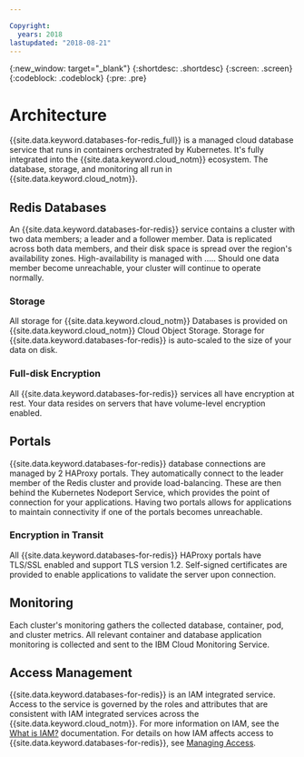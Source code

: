 ```yaml
---

Copyright:
  years: 2018
lastupdated: "2018-08-21"
---
```


{:new_window: target="_blank"}
{:shortdesc: .shortdesc}
{:screen: .screen}
{:codeblock: .codeblock}
{:pre: .pre}

# Architecture

{{site.data.keyword.databases-for-redis_full}} is a managed cloud database service that runs in containers orchestrated by Kubernetes. It's fully integrated into the {{site.data.keyword.cloud_notm}} ecosystem. The database, storage, and monitoring all run in {{site.data.keyword.cloud_notm}}.

## Redis Databases

An {{site.data.keyword.databases-for-redis}} service contains a cluster with two data members; a leader and a follower member. Data is replicated across both data members, and their disk space is spread over the region's availability zones. High-availability is managed with ..... Should one data member become unreachable, your cluster will continue to operate normally.

### Storage

All storage for {{site.data.keyword.cloud_notm}} Databases is provided on {{site.data.keyword.cloud_notm}} Cloud Object Storage. Storage for {{site.data.keyword.databases-for-redis}} is auto-scaled to the size of your data on disk.

### Full-disk Encryption

All {{site.data.keyword.databases-for-redis}} services all have encryption at rest. Your data resides on servers that have volume-level encryption enabled.

## Portals

{{site.data.keyword.databases-for-redis}} database connections are managed by 2 HAProxy portals. They automatically connect to the leader member of the Redis cluster and provide load-balancing. These are then behind the Kubernetes Nodeport Service, which provides the point of connection for your applications. Having two portals allows for applications to maintain connectivity if one of the portals becomes unreachable.

### Encryption in Transit

All {{site.data.keyword.databases-for-redis}} HAProxy portals have TLS/SSL enabled and support TLS version 1.2. Self-signed certificates are provided to enable applications to validate the server upon connection.

## Monitoring

Each cluster's monitoring gathers the collected database, container, pod, and cluster metrics. All relevant container and database application monitoring is collected and sent to the IBM Cloud Monitoring Service.

## Access Management
{{site.data.keyword.databases-for-redis}} is an IAM integrated service. Access to the service is governed by the roles and attributes that are consistent with IAM integrated services across the {{site.data.keyword.cloud_notm}}. For more information on IAM, see the [What is IAM?](https://console.{DomainName}/docs/iam/index.html#iamoverview) documentation. For details on how IAM affects access to {{site.data.keyword.databases-for-redis}}, see [Managing Access](./access-management.html).

